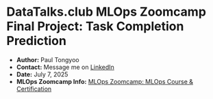 # DataTalks.club MLOps Zoomcamp Final Project: Task Completion Prediction

* **Author:** Paul Tongyoo
* **Contact:** Message me on <a href="https://www.linkedin.com/in/paultongyoo/">LinkedIn</a>
* **Date:** July 7, 2025
* **MLOps Zoomcamp Info:** <a href="https://datatalks.club/blog/mlops-zoomcamp.html">MLOps Zoomcamp: MLOps Course & Certification</a>
